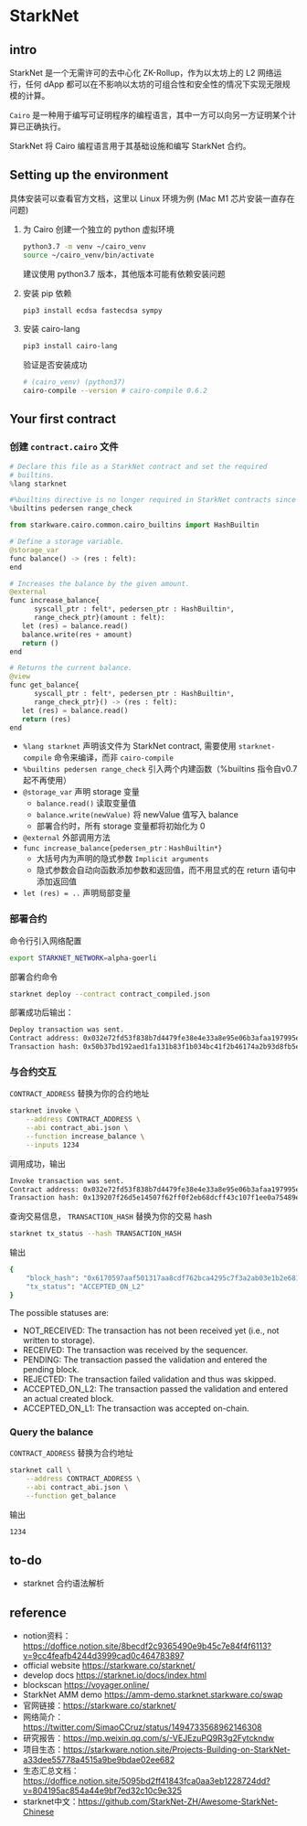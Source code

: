 # StarkNet

## intro

StarkNet 是一个无需许可的去中心化 ZK-Rollup，作为以太坊上的 L2 网络运行，任何 dApp 都可以在不影响以太坊的可组合性和安全性的情况下实现无限规模的计算。

`Cairo` 是一种用于编写可证明程序的编程语言，其中一方可以向另一方证明某个计算已正确执行。

StarkNet 将 Cairo 编程语言用于其基础设施和编写 StarkNet 合约。


## Setting up the environment

具体安装可以查看官方文档，这里以 Linux 环境为例 (Mac M1 芯片安装一直存在问题)

1. 为 Cairo 创建一个独立的 python 虚拟环境

   ```sh
   python3.7 -m venv ~/cairo_venv
   source ~/cairo_venv/bin/activate
   ```

   建议使用 python3.7 版本，其他版本可能有依赖安装问题

2. 安装 pip 依赖

   ```sh
   pip3 install ecdsa fastecdsa sympy
   ```

3. 安装 cairo-lang

   ```sh
   pip3 install cairo-lang
   ```

   验证是否安装成功

   ```sh
   # (cairo_venv) (python37)
   cairo-compile --version # cairo-compile 0.6.2
   ```

## Your first contract

### 创建 `contract.cairo` 文件

```python
# Declare this file as a StarkNet contract and set the required
# builtins.
%lang starknet

#%builtins directive is no longer required in StarkNet contracts since v0.7
%builtins pedersen range_check

from starkware.cairo.common.cairo_builtins import HashBuiltin

# Define a storage variable.
@storage_var
func balance() -> (res : felt):
end

# Increases the balance by the given amount.
@external
func increase_balance{
      syscall_ptr : felt*, pedersen_ptr : HashBuiltin*,
      range_check_ptr}(amount : felt):
   let (res) = balance.read()
   balance.write(res + amount)
   return ()
end

# Returns the current balance.
@view
func get_balance{
      syscall_ptr : felt*, pedersen_ptr : HashBuiltin*,
      range_check_ptr}() -> (res : felt):
   let (res) = balance.read()
   return (res)
end
```

- `%lang starknet` 声明该文件为 StarkNet contract, 需要使用 `starknet-compile` 命令来编译，而非 `cairo-compile`
- `%builtins pedersen range_check` 引入两个内建函数（%builtins 指令自v0.7起不再使用）
- `@storage_var` 声明 storage 变量
  - `balance.read()` 读取变量值
  - `balance.write(newValue)` 将 newValue 值写入 balance
  - 部署合约时，所有 storage 变量都将初始化为 0
- `@external` 外部调用方法
- `func increase_balance{pedersen_ptr：HashBuiltin*}`
  - 大括号内为声明的隐式参数 `Implicit arguments`
  - 隐式参数会自动向函数添加参数和返回值，而不用显式的在 return 语句中添加返回值
- `let (res) = ..` 声明局部变量

### 部署合约

命令行引入网络配置

```sh
export STARKNET_NETWORK=alpha-goerli
```

部署合约命令

```sh
starknet deploy --contract contract_compiled.json
```

部署成功后输出：

```sh
Deploy transaction was sent.
Contract address: 0x032e72fd53f838b7d4479fe38e4e33a8e95e06b3afaa197995e0046db2f5b97d
Transaction hash: 0x50b37bd192aed1fa131b83f1b034bc41f2b46174a2b93d8fb5ec326ca8b4679
```

### 与合约交互

`CONTRACT_ADDRESS` 替换为你的合约地址

```sh
starknet invoke \
    --address CONTRACT_ADDRESS \
    --abi contract_abi.json \
    --function increase_balance \
    --inputs 1234
```

调用成功，输出

```sh
Invoke transaction was sent.
Contract address: 0x032e72fd53f838b7d4479fe38e4e33a8e95e06b3afaa197995e0046db2f5b97d
Transaction hash: 0x139207f26d5e14507f62ff0f2eb68dcff43c107f1ee0a75489e8def0fbcc5bd
```

查询交易信息， `TRANSACTION_HASH` 替换为你的交易 hash

```sh
starknet tx_status --hash TRANSACTION_HASH
```

输出

```sh
{
    "block_hash": "0x6170597aaf501317aa8cdf762bca4295c7f3a2ab03e1b2e6811a257acc6d026",
    "tx_status": "ACCEPTED_ON_L2"
}
```

The possible statuses are:

- NOT_RECEIVED: The transaction has not been received yet (i.e., not written to storage).
- RECEIVED: The transaction was received by the sequencer.
- PENDING: The transaction passed the validation and entered the pending block.
- REJECTED: The transaction failed validation and thus was skipped.
- ACCEPTED_ON_L2: The transaction passed the validation and entered an actual created block.
- ACCEPTED_ON_L1: The transaction was accepted on-chain.

### Query the balance

`CONTRACT_ADDRESS` 替换为合约地址

```sh
starknet call \
    --address CONTRACT_ADDRESS \
    --abi contract_abi.json \
    --function get_balance
```

输出

```sh
1234
```

## to-do

- starknet 合约语法解析

## reference
- notion资料：https://doffice.notion.site/8becdf2c9365490e9b45c7e84f4f6113?v=9cc4feafb4244d3999cad0c464783897 
- official website <https://starkware.co/starknet/>
- develop docs <https://starknet.io/docs/index.html>
- blockscan <https://voyager.online/>
- StarkNet AMM demo <https://amm-demo.starknet.starkware.co/swap>
- 官网链接：https://starkware.co/starknet/
- 网络简介：https://twitter.com/SimaoCCruz/status/1494733568962146308
- 研究报告：https://mp.weixin.qq.com/s/-VEJEzuPQ9R3g2Fytckndw
- 项目生态：https://starkware.notion.site/Projects-Building-on-StarkNet-a33dee55778a4515a9be9bdae02ee682
- 生态汇总文档：https://doffice.notion.site/5095bd2ff41843fca0aa3eb1228724dd?v=804195ac854a44e9bf7ed32c10c9e325
- starknet中文：https://github.com/StarkNet-ZH/Awesome-StarkNet-Chinese

